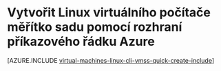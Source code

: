 <properties
    pageTitle="Vytvoření sady měřítko virtuálního počítače | Microsoft Azure"
    description="Vytvořit virtuální počítač měřítko sadu pomocí rozhraní příkazového řádku Azure"
    services="virtual-machine-scale-sets"
    documentationCenter=""
    authors="gatneil"
    manager="madhana"
    editor="tysonn"
    tags="azure-resource-manager" />

<tags
    ms.service="virtual-machine-scale-sets"
    ms.workload="na"
    ms.tgt_pltfrm="na"
    ms.devlang="na"
    ms.topic="get-started-article"
    ms.date="03/22/2016"
    ms.author="gatneil"/>

# <a name="create-a-linux-virtual-machine-scale-set-using-azure-cli"></a>Vytvořit Linux virtuálního počítače měřítko sadu pomocí rozhraní příkazového řádku Azure

[AZURE.INCLUDE [virtual-machines-linux-cli-vmss-quick-create-include](../../includes/virtual-machines-linux-cli-vmss-quick-create-include.md)]
